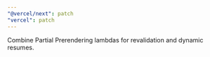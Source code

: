 ```yaml
---
"@vercel/next": patch
"vercel": patch
---
```


Combine Partial Prerendering lambdas for revalidation and dynamic resumes.
